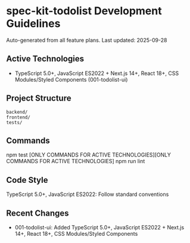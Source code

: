 # spec-kit-todolist Development Guidelines

Auto-generated from all feature plans. Last updated: 2025-09-28

## Active Technologies
- TypeScript 5.0+, JavaScript ES2022 + Next.js 14+, React 18+, CSS Modules/Styled Components (001-todolist-ui)

## Project Structure
```
backend/
frontend/
tests/
```

## Commands
npm test [ONLY COMMANDS FOR ACTIVE TECHNOLOGIES][ONLY COMMANDS FOR ACTIVE TECHNOLOGIES] npm run lint

## Code Style
TypeScript 5.0+, JavaScript ES2022: Follow standard conventions

## Recent Changes
- 001-todolist-ui: Added TypeScript 5.0+, JavaScript ES2022 + Next.js 14+, React 18+, CSS Modules/Styled Components

<!-- MANUAL ADDITIONS START -->
<!-- MANUAL ADDITIONS END -->